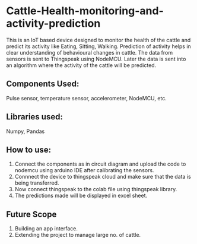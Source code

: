 # Cattle-Health-monitoring-and-activity-prediction
This is an IoT based device designed to monitor the health of the cattle and predict its activity like Eating, Sitting, Walking. Prediction of activity helps in clear understanding of behavioural changes in cattle. The data from sensors is sent to Thingspeak using NodeMCU. Later the data is sent into an algorithm where the activity of the cattle will be predicted.
## Components Used:
Pulse sensor, temperature sensor, accelerometer,  NodeMCU, etc.
## Libraries used:
Numpy, Pandas
## How to use:
1. Connect the components as in circuit diagram and upload the code to nodemcu using arduino IDE after calibrating the sensors.
2. Connnect the device to thingspeak cloud and make sure that the data is being transferred.
3. Now connect thingspeak to the colab file using thingspeak library.
4. The predictions made will be displayed in excel sheet.
## Future Scope
1. Building an app interface.
2. Extending the project to manage large no. of cattle.
